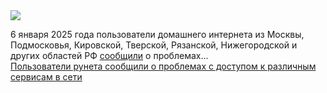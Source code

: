 <!--2025-01-06 10:33:03-->
<div class="yb">
  <div class="rss smaller1 habr"><img src="https://habrastorage.org/getpro/habr/upload_files/0d7/1b4/8da/0d71b48da1176b33232865b794d10055.jpg" /><p>6&nbsp;января 2025&nbsp;года пользователи домашнего интернета из&nbsp;Москвы, Подмосковья, Кировской, Тверской, Рязанской, Нижегородской и других областей РФ <a href="https://downdetector.su/" rel="noopener noreferrer nofollow">сообщили</a> о&nbsp;проблемах... <br><a class="light" href="https://habr.com/ru/news/871874/?utm_source=habrahabr&utm_medium=rss&utm_campaign=871874">Пользователи рунета сообщили о проблемах с доступом к различным сервисам в сети</a></div>
</div>
